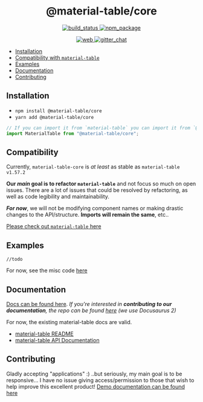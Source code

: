 <div align="center">

  <h1>@material-table/core</h1>

  <p align="center">
    <a href="https://travis-ci.org/oze4/material-table-core">
      <img 
        title="build_status" 
        src="https://travis-ci.org/oze4/material-table-core.svg?branch=master"
      >
    </a>
    <a href="https://www.npmjs.com/package/@material-table/core">
      <img 
        title="npm_package" 
        src="https://badge.fury.io/js/%40material-table%2Fcore.svg"
      ></a>
  </p>

  <p align="center">
    <a href="https://material-table-core.com">
      <img 
        title="web" 
        src="https://img.shields.io/badge/www-material_table_core-blue"
      >
    </a>
    <a href="https://gitter.im/MaterialTableCore/community">
      <img 
        title="gitter_chat" 
        src="https://img.shields.io/gitter/room/material-table-core/core?color=blue"
      >
    </a>
  </p>
</div>

 - [Installation](#installation)
 - [Compatibility with `material-table`](#compatibility)
 - [Examples](#examples)
 - [Documentation](#documentation)
 - [Contributing](#contributing)

## Installation

 - `npm install @material-table/core`
 - `yarn add @material-table/core`

```javascript
// If you can import it from `material-table` you can import it from `@material-table/core`
import MaterialTable from "@material-table/core";
```

## Compatibility

Currently, `material-table-core` is *at least* as stable as `material-table v1.57.2`
 
**Our *main* goal is to refactor `material-table`** and not focus so much on open issues. There are a lot of issues that could be resolved by refactoring, as well as code legibility and maintainability.

***For now***, we will not be modifying component names or making drastic changes to the API/structure. **Imports will remain the same**, etc..

[Please check out `material-table` here](https://github.com/mbrn/material-table)

## Examples

`//todo`

For now, see the misc code [here](/.github/demos)

## Documentation

[Docs can be found here](https://material-table-core.com). *If you're interested in **contributing to our documentation**, the repo can be found [here](https://github.com/material-table-core/website) (we use Docusaurus 2)*

For now, the existing material-table docs are valid. 

  - [material-table README](https://github.com/mbrn/material-table/blob/master/README.md)
  - [material-table API Documentation](https://material-table.com)

## Contributing

Gladly accepting "applications" :) ..but seriously, my main goal is to be responsive... I have no issue giving access/permission to those that wish to help improve this excellent product! [Demo documentation can be found here](/.github/DemoDocumentation.md)


